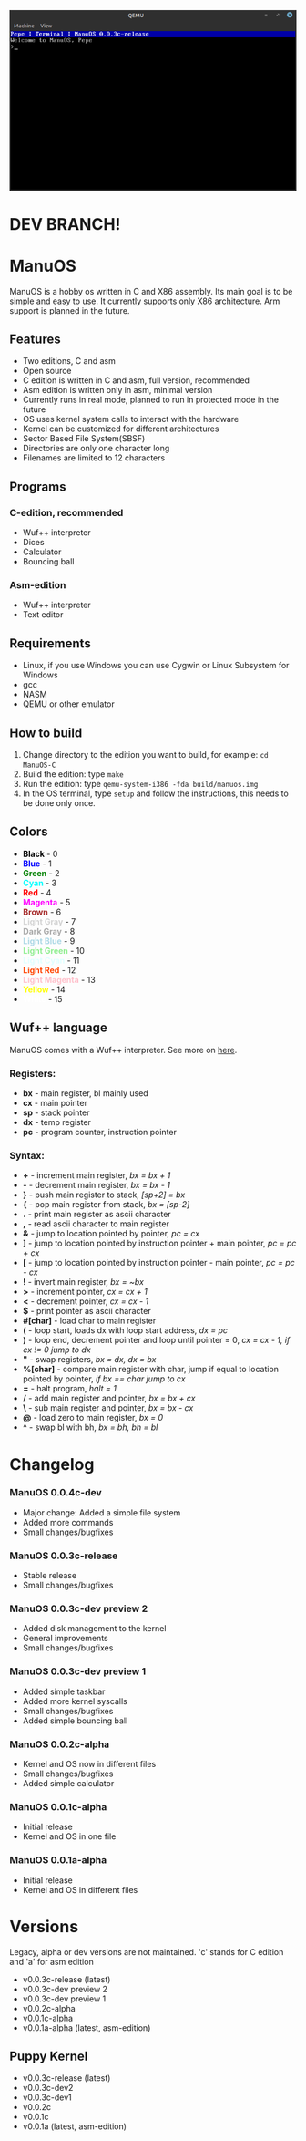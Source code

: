 ![Terminal](manuos1.png)
# DEV BRANCH!
# ManuOS
ManuOS is a hobby os written in C and X86 assembly. Its main goal is to be simple and easy to use. It currently supports only X86 architecture. Arm support is planned in the future. 
## Features
- Two editions, C and asm
- Open source
- C edition is written in C and asm, full version, recommended
- Asm edition is written only in asm, minimal version
- Currently runs in real mode, planned to run in protected mode in the future
- OS uses kernel system calls to interact with the hardware
- Kernel can be customized for different architectures
- Sector Based File System(SBSF)
- Directories are only one character long
- Filenames are limited to 12 characters
## Programs
### C-edition, recommended
- Wuf++ interpreter
- Dices
- Calculator
- Bouncing ball
### Asm-edition
- Wuf++ interpreter
- Text editor

## Requirements
- Linux, if you use Windows you can use Cygwin or Linux Subsystem for Windows
- gcc
- NASM
- QEMU or other emulator

## How to build
1. Change directory to the edition you want to build, for example: ```cd ManuOS-C```
2. Build the edition: type ```make```
3. Run the edition: type ```qemu-system-i386 -fda build/manuos.img``` 
3. In the OS terminal, type ```setup``` and follow the instructions, this needs to be done only once.

## Colors
- <span style="color:black">**Black**</span> - 0
- <span style="color:blue">**Blue**</span> - 1
- <span style="color:green">**Green**</span> - 2
- <span style="color:cyan">**Cyan**</span> - 3
- <span style="color:red">**Red**</span> - 4
- <span style="color:magenta">**Magenta**</span> - 5
- <span style="color:brown">**Brown**</span> - 6
- <span style="color:lightgray">**Light Gray**</span> - 7
- <span style="color:darkgray">**Dark Gray**</span> - 8
- <span style="color:lightblue">**Light Blue**</span> - 9
- <span style="color:lightgreen">**Light Green**</span> - 10
- <span style="color:lightcyan">**Light Cyan**</span> - 11
- <span style="color:orangered">**Light Red**</span> - 12
- <span style="color:pink">**Light Magenta**</span> - 13
- <span style="color:yellow">**Yellow**</span> - 14
- <span style="color:white">**White**</span> - 15

## Wuf++ language
ManuOS comes with a Wuf++ interpreter. See more on [here](https://github.com/Pepe-57/wpp). 
### Registers:
- **bx** - main register, bl mainly used
- **cx** - main pointer
- **sp** - stack pointer
- **dx** - temp register
- **pc** - program counter, instruction pointer
### Syntax:
- **+** - increment main register, *bx = bx + 1*
- **-** - decrement main register, *bx = bx - 1*
- **}** - push main register to stack, *[sp+2] = bx*
- **{** - pop main register from stack, *bx = [sp-2]*
- **.** - print main register as ascii character
- **,** - read ascii character to main register
- **&** - jump to location pointed by pointer, *pc = cx*
- **]** - jump to location pointed by instruction pointer + main pointer, *pc = pc + cx*
- **[** - jump to location pointed by instruction pointer - main pointer, *pc = pc - cx*
- **!** - invert main register, *bx = ~bx*
- **>** - increment pointer, *cx = cx + 1*
- **<** - decrement pointer, *cx = cx - 1*
- **$** - print pointer as ascii character
- **#[char]** - load char to main register
- **(** - loop start, loads dx with loop start address, *dx = pc*
- **)** - loop end, decrement pointer and loop until pointer = 0, *cx = cx - 1, if cx != 0 jump to dx*
- **"** - swap registers, *bx = dx, dx = bx*
- **%[char]** - compare main register with char, jump if equal to location pointed by pointer, *if bx == char jump to cx*
- **=** - halt program, *halt = 1*
- **/** - add main register and pointer, *bx = bx + cx*
- **\\** - sub main register and pointer, *bx = bx - cx*
- **@** - load zero to main register, *bx = 0*
- **^** - swap bl with bh, *bx = bh, bh = bl*

# Changelog
### ManuOS 0.0.4c-dev
- Major change: Added a simple file system
- Added more commands
- Small changes/bugfixes
### ManuOS 0.0.3c-release
- Stable release
- Small changes/bugfixes
### ManuOS 0.0.3c-dev preview 2
- Added disk management to the kernel
- General improvements
- Small changes/bugfixes
### ManuOS 0.0.3c-dev preview 1
- Added simple taskbar
- Added more kernel syscalls
- Small changes/bugfixes
- Added simple bouncing ball
### ManuOS 0.0.2c-alpha
- Kernel and OS now in different files
- Small changes/bugfixes
- Added simple calculator
### ManuOS 0.0.1c-alpha
- Initial release
- Kernel and OS in one file
### ManuOS 0.0.1a-alpha
- Initial release
- Kernel and OS in different files
# Versions
Legacy, alpha or dev versions are not maintained. 'c' stands for C edition and 'a' for asm edition
- v0.0.3c-release (latest)
- v0.0.3c-dev preview 2
- v0.0.3c-dev preview 1
- v0.0.2c-alpha
- v0.0.1c-alpha
- v0.0.1a-alpha (latest, asm-edition)
## Puppy Kernel
- v0.0.3c-release (latest)
- v0.0.3c-dev2
- v0.0.3c-dev1
- v0.0.2c
- v0.0.1c
- v0.0.1a (latest, asm-edition)

